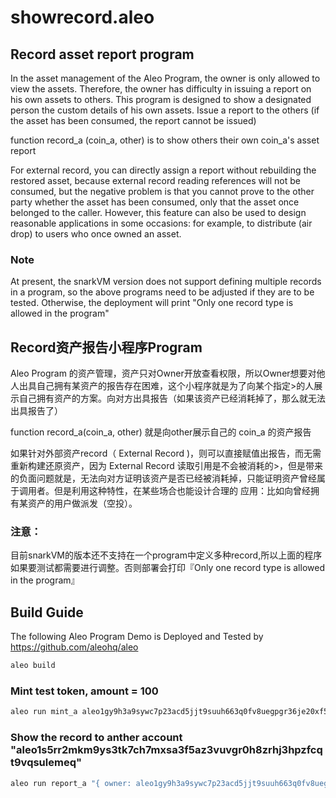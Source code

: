 # showrecord.aleo

## Record asset report program
In the asset management of the Aleo Program, the owner is only allowed to view the assets. Therefore, the owner has difficulty in issuing a report on his own assets to others. This program is designed to show a designated person the custom details of his own assets. Issue a report to the others (if the asset has been consumed, the report cannot be issued)

function record_a (coin_a, other) is to show others their own coin_a's asset report

For external record, you can directly assign a report without rebuilding the restored asset, because external record reading references will not be consumed, but the negative problem is that you cannot prove to the other party whether the asset has been consumed, only that the asset once belonged to the caller. However, this feature can also be used to design reasonable applications in some occasions: for example, to distribute (air drop) to users who once owned an asset.

### Note
At present, the snarkVM version does not support defining multiple records in a program, so the above programs need to be adjusted if they are to be tested. Otherwise, the deployment will print "Only one record type is allowed in the program"


## Record资产报告小程序Program
Aleo Program 的资产管理，资产只对Owner开放查看权限，所以Owner想要对他人出具自己拥有某资产的报告存在困难，这个小程序就是为了向某个指定>的人展示自己拥有资产的方案。向对方出具报告（如果该资产已经消耗掉了，那么就无法出具报告了）

function record_a(coin_a, other) 就是向other展示自己的 coin_a 的资产报告

如果针对外部资产record（ External Record )，则可以直接赋值出报告，而无需重新构建还原资产，因为 External Record 读取引用是不会被消耗的>，但是带来的负面问题就是，无法向对方证明该资产是否已经被消耗掉，只能证明资产曾经属于调用者。但是利用这种特性，在某些场合也能设计合理的
应用：比如向曾经拥有某资产的用户做派发（空投）。

### 注意：
目前snarkVM的版本还不支持在一个program中定义多种record,所以上面的程序如果要测试都需要进行调整。否则部署会打印『Only one record type is allowed in the program』

## Build Guide
The following Aleo Program Demo is Deployed and Tested by https://github.com/aleohq/aleo  

```bash
aleo build
```

### Mint test token, amount = 100
```bash
aleo run mint_a aleo1gy9h3a9sywc7p23acd5jjt9suuh663q0fv8uegpgr36je20xf5rsggnarq 100u64
```

### Show the record to anther account "aleo1s5rr2mkm9ys3tk7ch7mxsa3f5az3vuvgr0h8zrhj3hpzfcqt9vqsulemeq"
```bash
aleo run report_a "{ owner: aleo1gy9h3a9sywc7p23acd5jjt9suuh663q0fv8uegpgr36je20xf5rsggnarq.private, gates: 0u64.private, amount: 100u64.private, custom1: 1234u64.private, _nonce: 0group.public }" aleo1s5rr2mkm9ys3tk7ch7mxsa3f5az3vuvgr0h8zrhj3hpzfcqt9vqsulemeq
```
